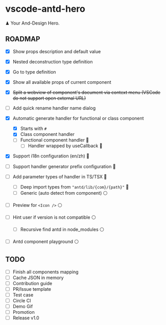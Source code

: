 # vscode-antd-hero

♟ Your And-Design Hero.

## ROADMAP

- [x] Show props description and default value
- [x] Nested deconstruction type definition
- [x] Go to type definition

- [x] Show all available props of current component
- [x] ~~Split a webview of component's document via context menu (VSCode do not support open external URL)~~
- [ ] Add quick rename handler name dialog
- [x] Automatic generate handler for functional or class component
  - [x] Starts with `#`
  - [x] Class component handler
  - [ ] Functional component handler 🔵
    - [ ] Handler wrapped by useCallback 🔵
- [x] Support i18n configuration (en/zh) 🔵
- [ ] Support handler generator prefix configuration 🔵
- [ ] Add parameter types of handler in TS/TSX 🔵
  - [ ] Deep import types from `"antd/lib/{com}/{path}"` 🔵
  - [ ] Generic (auto detect from component) ⚪️
- [ ] Preview for `<Icon />` ⚪️
- [ ] Hint user if version is not compatible ⚪️
  - [ ] Recursive find antd in node_modules ⚪️
- [ ] Antd component playground ⚪️

## TODO

- [ ] Finish all components mapping
- [ ] Cache JSON in memory
- [ ] Contribution guide
- [ ] PR/Issue template
- [ ] Test case
- [ ] Circle CI
- [ ] Demo Gif
- [ ] Promotion
- [ ] Release v1.0
